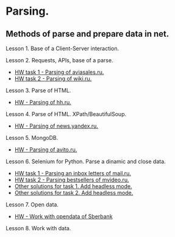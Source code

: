 # Parsing.

## Methods of parse and prepare data in net.

Lesson 1. Base of a Client-Server interaction.

Lesson 2. Requests, APIs, base of a parse. 
* [HW task 1 - Parsing of aviasales.ru.](https://github.com/hildar/parsing/blob/master/L2_aviasales.py) 
* [HW task 2 - Parsing of wiki.ru.](https://github.com/hildar/parsing/blob/master/L2_parse_wiki.py)

Lesson 3. Parse of HTML. 
* [HW - Parsing of hh.ru.](https://github.com/hildar/parsing/blob/master/L2_parse_wiki.py)

Lesson 4. Parse of HTML. XPath/BeautifulSoup. 
* [HW - Parsing of news.yandex.ru.](https://github.com/hildar/parsing/blob/master/les4_ya_news.py) 

Lesson 5. MongoDB. 
* [HW - Parsing of avito.ru.](https://github.com/hildar/parsing/blob/master/les5_avito_mongo.py)

Lesson 6. Selenium for Python. Parse a dinamic and close data. 
* [HW task 1 - Parsing an inbox letters of mail.ru.](https://github.com/hildar/parsing/blob/master/les6_selenium.py) 
* [HW task 2 - Parsing bestsellers of mvideo.ru.](https://github.com/hildar/parsing/blob/master/les6_selenium_mvideo.py)
* [Other solutions for task 1. Add headless mode.](https://github.com/hildar/parsing/blob/master/les6_selenium_headless.py)
* [Other solutions for task 2. Add headless mode.](https://github.com/hildar/parsing/blob/master/les6_selenium_mvideo_headless.py)

Lesson 7. Open data.
* [HW - Work with opendata of Sberbank](https://github.com/hildar/parsing/blob/master/les7_open_data.py)

Lesson 8. Work with data.
